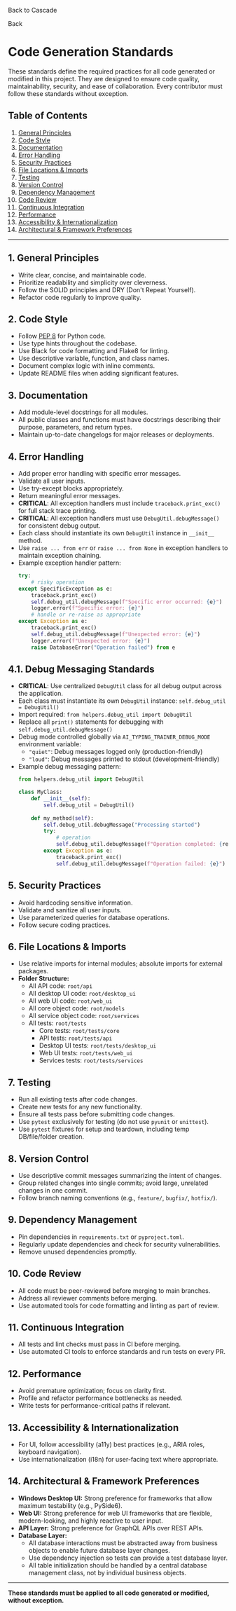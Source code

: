 Back to Cascade

Back
# Code Generation Standards

These standards define the required practices for all code generated or modified in this project. They are designed to ensure code quality, maintainability, security, and ease of collaboration. Every contributor must follow these standards without exception.

## Table of Contents
1. [General Principles](#general-principles)
2. [Code Style](#code-style)
3. [Documentation](#documentation)
4. [Error Handling](#error-handling)
5. [Security Practices](#security-practices)
6. [File Locations & Imports](#file-locations--imports)
7. [Testing](#testing)
8. [Version Control](#version-control)
9. [Dependency Management](#dependency-management)
10. [Code Review](#code-review)
11. [Continuous Integration](#continuous-integration)
12. [Performance](#performance)
13. [Accessibility & Internationalization](#accessibility--internationalization)
14. [Architectural & Framework Preferences](#architectural--framework-preferences)

---

## 1. General Principles
- Write clear, concise, and maintainable code.
- Prioritize readability and simplicity over cleverness.
- Follow the SOLID principles and DRY (Don't Repeat Yourself).
- Refactor code regularly to improve quality.

## 2. Code Style
- Follow [PEP 8](https://www.python.org/dev/peps/pep-0008/) for Python code.
- Use type hints throughout the codebase.
- Use Black for code formatting and Flake8 for linting.
- Use descriptive variable, function, and class names.
- Document complex logic with inline comments.
- Update README files when adding significant features.

## 3. Documentation
- Add module-level docstrings for all modules.
- All public classes and functions must have docstrings describing their purpose, parameters, and return types.
- Maintain up-to-date changelogs for major releases or deployments.

## 4. Error Handling
- Add proper error handling with specific error messages.
- Validate all user inputs.
- Use try-except blocks appropriately.
- Return meaningful error messages.
- **CRITICAL**: All exception handlers must include `traceback.print_exc()` for full stack trace printing.
- **CRITICAL**: All exception handlers must use `DebugUtil.debugMessage()` for consistent debug output.
- Each class should instantiate its own `DebugUtil` instance in `__init__` method.
- Use `raise ... from err` or `raise ... from None` in exception handlers to maintain exception chaining.
- Example exception handler pattern:
  ```python
  try:
      # risky operation
  except SpecificException as e:
      traceback.print_exc()
      self.debug_util.debugMessage(f"Specific error occurred: {e}")
      logger.error(f"Specific error: {e}")
      # handle or re-raise as appropriate
  except Exception as e:
      traceback.print_exc()
      self.debug_util.debugMessage(f"Unexpected error: {e}")
      logger.error(f"Unexpected error: {e}")
      raise DatabaseError("Operation failed") from e
  ```

## 4.1. Debug Messaging Standards
- **CRITICAL**: Use centralized `DebugUtil` class for all debug output across the application.
- Each class must instantiate its own `DebugUtil` instance: `self.debug_util = DebugUtil()`
- Import required: `from helpers.debug_util import DebugUtil`
- Replace all `print()` statements for debugging with `self.debug_util.debugMessage()`
- Debug mode controlled globally via `AI_TYPING_TRAINER_DEBUG_MODE` environment variable:
  - `"quiet"`: Debug messages logged only (production-friendly)
  - `"loud"`: Debug messages printed to stdout (development-friendly)
- Example debug messaging pattern:
  ```python
  from helpers.debug_util import DebugUtil
  
  class MyClass:
      def __init__(self):
          self.debug_util = DebugUtil()
      
      def my_method(self):
          self.debug_util.debugMessage("Processing started")
          try:
              # operation
              self.debug_util.debugMessage(f"Operation completed: {result}")
          except Exception as e:
              traceback.print_exc()
              self.debug_util.debugMessage(f"Operation failed: {e}")
  ```

## 5. Security Practices
- Avoid hardcoding sensitive information.
- Validate and sanitize all user inputs.
- Use parameterized queries for database operations.
- Follow secure coding practices.

## 6. File Locations & Imports
- Use relative imports for internal modules; absolute imports for external packages.
- **Folder Structure:**
    - All API code: `root/api`
    - All desktop UI code: `root/desktop_ui`
    - All web UI code: `root/web_ui`
    - All core object code: `root/models`
    - All service object code: `root/services`
    - All tests: `root/tests`
        - Core tests: `root/tests/core`
        - API tests: `root/tests/api`
        - Desktop UI tests: `root/tests/desktop_ui`
        - Web UI tests: `root/tests/web_ui`
        - Services tests: `root/tests/services`

## 7. Testing
- Run all existing tests after code changes.
- Create new tests for any new functionality.
- Ensure all tests pass before submitting code changes.
- Use `pytest` exclusively for testing (do not use `pyunit` or `unittest`).
- Use `pytest` fixtures for setup and teardown, including temp DB/file/folder creation.

## 8. Version Control
- Use descriptive commit messages summarizing the intent of changes.
- Group related changes into single commits; avoid large, unrelated changes in one commit.
- Follow branch naming conventions (e.g., `feature/`, `bugfix/`, `hotfix/`).

## 9. Dependency Management
- Pin dependencies in `requirements.txt` or `pyproject.toml`.
- Regularly update dependencies and check for security vulnerabilities.
- Remove unused dependencies promptly.

## 10. Code Review
- All code must be peer-reviewed before merging to main branches.
- Address all reviewer comments before merging.
- Use automated tools for code formatting and linting as part of review.

## 11. Continuous Integration
- All tests and lint checks must pass in CI before merging.
- Use automated CI tools to enforce standards and run tests on every PR.

## 12. Performance
- Avoid premature optimization; focus on clarity first.
- Profile and refactor performance bottlenecks as needed.
- Write tests for performance-critical paths if relevant.

## 13. Accessibility & Internationalization
- For UI, follow accessibility (a11y) best practices (e.g., ARIA roles, keyboard navigation).
- Use internationalization (i18n) for user-facing text where appropriate.

## 14. Architectural & Framework Preferences
- **Windows Desktop UI:** Strong preference for frameworks that allow maximum testability (e.g., PySide6).
- **Web UI:** Strong preference for web UI frameworks that are flexible, modern-looking, and highly reactive to user input.
- **API Layer:** Strong preference for GraphQL APIs over REST APIs.
- **Database Layer:**
    - All database interactions must be abstracted away from business objects to enable future database layer changes.
    - Use dependency injection so tests can provide a test database layer.
    - All table initialization should be handled by a central database management class, not by individual business objects.

---

**These standards must be applied to all code generated or modified, without exception.**
